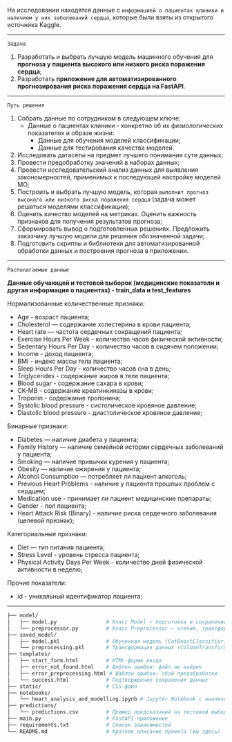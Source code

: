 На исследовании находятся данные с `информацией о пациентах клиники и наличием у них заболеваний сердца`, которые были взяты из открытого источника Kaggle.


---

`Задача`

1. Разработать и выбрать лучшую модель машинного обучения для **прогноза у пациента высокого или низкого риска поражения сердца**;
2. Разработать **приложение для автоматизированного прогнозирования риска поражения сердца на FastAPI**.

---

`Путь решения`

1. Собрать данные по сотрудникам в следующем ключе:
    * Данные о пациентах клиники - конкретно об их физиологических показателях и образе жизни:
        * Данные для обучения моделей классификации;
        * Данные для тестирования качества моделей.
2. Исследовать датасеты на предмет лучшего понимания сути данных;
3. Провести предобработку значений в наборах данных;
4. Провести исследовательский анализ данных для выявления закономерностей, применимых к последующей настройке моделей МО;
5. Построить и выбрать лучшую модель, которая `выполнит прогноз высокого или низкого риска поражения сердца` (задача может решаться моделями классификации);
6. Оценить качество моделей на метриках. Оценить важность признаков для получения результатов прогноза;
7. Сформировать вывод о подготовленных решениях. Предложить заказчику лучшую модели для решения обозначенной задачи;
8. Подготовить скрипты и библиотеки для автоматизированной обработки данных и построения прогноза в приложении.

---

`Располагаемые данные`

**Данные обучающей и тестовой выборок (медицинские показатели и другая информация о пациентах) - train_data и test_features**

Нормализованные количественные признаки: 
* Age - возраст пациента;
* Cholesterol — содержание холестерина в крови пациента;
* Heart rate — частота сердечных сокращений пациента;
* Exercise Hours Per Week - количество часов физической активности;
* Sedentary Hours Per Day - количество часов в сидячем положении;
* Income - доход пациента;
* BMI - индекс массы тела пациента;
* Sleep Hours Per Day - количество часов сна в день;
* Triglycerides - содержание жиров в теле пациента;
* Blood sugar - содержание сахара в крови;
* CK-MB - содержание креатинкиназы в крови;
* Troponin - содержание тропонина;
* Systolic blood pressure - систолическое кровяное давление;
* Diastolic blood pressure - диастолическое кровяное давление;

Бинарные признаки:
* Diabetes — наличие диабета у пациента;
* Family History — наличие семейной истории сердечных заболеваний у пациента;
* Smoking — наличие привычки курения у пациента;
* Obesity — наличие ожирения у пациента;
* Alcohol Consumption — потребляет ли пациент алкоголь;
* Previous Heart Problems - наличие у пациента прошлых проблем с сердцем;
* Medication use - принимает ли пациент медицинские препараты;
* Gender - пол пациента;
* Heart Attack Risk (Binary) - наличие риска сердечного заболевания (целевой признак);

Категориальные признаки:
* Diet — тип питания пациента;
* Stress Level - уровень стресса пациента;
* Physical Activity Days Per Week - количество дней физической активности в неделю;

Прочие показатели:
* id - уникальный идентификатор пациента;

----

```bash
├── model/
│   ├── model.py                # Класс Model — подготовка и сохранение предсказаний
│   └── preprocessor.py         # Класс Preprocessor — чтение, трансформация, подготовка данных
├── saved_model/
│   ├── model.pkl               # Обученная модель (CatBoostClassifier)
│   └── preprocessing.pkl       # Трансформация данных (ColumnTransformer)
├── templates/
│   ├── start_form.html         # HTML-форма ввода
│   ├── error_not_found.html    # Шаблон ошибки: файл не найден
│   ├── error_preprocessing.html # Шаблон ошибки: сбой предобработки
│   └── success.html            # Подтверждение сохранения данных
├── static/                     # CSS-файл 
├── notebooks/
│   └── heart_analysis_and_modelling.ipynb # Jupyter Notebook с анализом и обучением моделей
├── predictions/
│   └── predictions.csv         # Пример предсказаний на тестовой выборке
├── main.py                     # FastAPI-приложение
├── requirements.txt            # Список зависимостей
└── README.md                   # Краткое описание проекта (вы здесь)
```